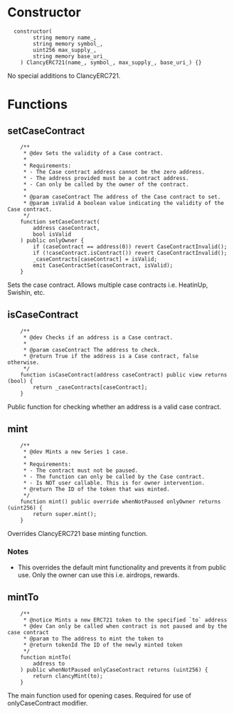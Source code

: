 # Constructor
```
  constructor(
        string memory name_,
        string memory symbol_,
        uint256 max_supply_,
        string memory base_uri_
    ) ClancyERC721(name_, symbol_, max_supply_, base_uri_) {}
```
No special additions to ClancyERC721.

# Functions
## setCaseContract
```
    /**
     * @dev Sets the validity of a Case contract.
     *
     * Requirements:
     * - The Case contract address cannot be the zero address.
     * - The address provided must be a contract address.
     * - Can only be called by the owner of the contract.
     *
     * @param caseContract The address of the Case contract to set.
     * @param isValid A boolean value indicating the validity of the Case contract.
     */
    function setCaseContract(
        address caseContract,
        bool isValid
    ) public onlyOwner {
        if (caseContract == address(0)) revert CaseContractInvalid();
        if (!caseContract.isContract()) revert CaseContractInvalid();
        _caseContracts[caseContract] = isValid;
        emit CaseContractSet(caseContract, isValid);
    }
```
Sets the case contract.
Allows multiple case contracts i.e. HeatinUp, Swishin, etc.

## isCaseContract
```
    /**
     * @dev Checks if an address is a Case contract.
     *
     * @param caseContract The address to check.
     * @return True if the address is a Case contract, false otherwise.
     */
    function isCaseContract(address caseContract) public view returns (bool) {
        return _caseContracts[caseContract];
    }
```
Public function for checking whether an address is a valid case contract.

## mint
```
    /**
     * @dev Mints a new Series 1 case.
     *
     * Requirements:
     * - The contract must not be paused.
     * - The function can only be called by the Case contract.
     * - Is NOT user callable. This is for owner intervention.
     * @return The ID of the token that was minted.
     */
    function mint() public override whenNotPaused onlyOwner returns (uint256) {
        return super.mint();    
    }
```
Overrides ClancyERC721 base minting function.
### Notes
- This overrides the default mint functionality and prevents it from public use. Only the owner can use this i.e. airdrops, rewards.

## mintTo
```
    /**
     * @notice Mints a new ERC721 token to the specified `to` address
     * @dev Can only be called when contract is not paused and by the case contract
     * @param to The address to mint the token to
     * @return tokenId The ID of the newly minted token
     */
    function mintTo(
        address to
    ) public whenNotPaused onlyCaseContract returns (uint256) {
        return clancyMint(to);
    }
```
The main function used for opening cases. Required for use of onlyCaseContract modifier.